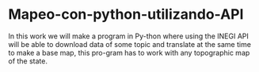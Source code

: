 # Mapeo-con-python-utilizando-API
In this work we will make a program in Py-thon where using the INEGI API will be able to download data of some topic and translate at the same time to make a base map, this pro-gram has to work with any topographic map of the state.

